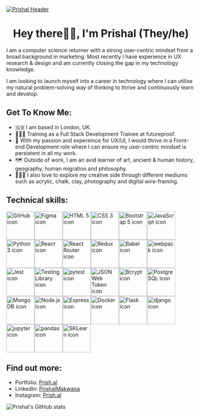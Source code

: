 [![Prishal Header](https://prish.al/images/Headers/PrishalMakwanaHeader_3.png "Header")](https://prish.al/)

<h1 align="center">Hey there👋🏽, I'm Prishal (They/he)</h1>

I am a computer science returner with a strong user-centric mindset from a broad background in marketing. Most recently I have experience in UX research & design and am currently closing the gap in my technology knowledge.

I am looking to launch myself into a career in technology where I can utilise my natural problem-solving way of thinking to thrive and continuously learn and develop.

<h2> Get To Know Me:</h2>

- 🇬🇧 I am based in London, UK.
- 👨🏽‍💻 Training as a Full Stack Development Trainee at futureproof.
- 📱 With my passion and expereince for UX/UI, I would thrive in a Front-end Development role where I can ensure my user-centric mindset is persistent in all my work. 
- 🗺 Outside of work, I am an avid learner of art, ancient & human history, geography, human migration and philosophy.
- 🧑🏽‍🎨 I also love to explore my creative side through different mediums such as acrylic, chalk, clay, photography and digital wire-framing.

<h2> Technical skills:</h2>

<img src="https://prish.al/images/github-tech-skill/github.png" alt="GitHub icon" width="75px"><img src="https://prish.al/images/github-tech-skill/figma.png" alt="Figma icon" width="75px"><img src="https://prish.al/images/github-tech-skill/html.png" alt="HTML 5 icon" width="75px"><img src="https://prish.al/images/github-tech-skill/css.png" alt="CSS 3 icon" width="75px"><img src="https://prish.al/images/github-tech-skill/bootstrap.png" alt="Bootstrap 5 icon" width="75px"><img src="https://prish.al/images/github-tech-skill/javascript.png" alt="JavaScript icon" width="75px"><img src="https://prish.al/images/github-tech-skill/python.png" alt="Python 3 icon" width="75px"><img src="https://prish.al/images/github-tech-skill/react.png" alt="React icon" width="75px"><img src="https://prish.al/images/github-tech-skills/react_router.png" alt="React Router icon" width="75px"><img src="https://prish.al/images/github-tech-skill/redux.png" alt="Redux icon" width="75px"><img src="https://prish.al/images/github-tech-skill/babel.png" alt="Babel icon" width="75px"><img src="https://prish.al/images/github-tech-skill/webpack.png" alt="webpack icon" width="75px"></a><img src="https://prish.al/images/github-tech-skill/jest.png" alt="Jest icon" width="75px"><img src="https://prish.al/images/github-tech-skill/testing_library.png" alt="Testing Library icon" width="75px"><img src="https://prish.al/images/github-tech-skill/pytest.png" alt="pytest icon" width="75px"><img src="https://prish.al/images/github-tech-skill/json_web_token.png" alt="JSON Web Token icon" width="75px"><img src="https://prish.al/images/github-tech-skill/bcrypt.png" alt="Bcrypt icon" width="75px"><img src="https://prish.al/images/github-tech-skill/postgresql.png" alt="PostgreSQL icon" width="75px"><img src="https://prish.al/images/github-tech-skill/mongodb.png" alt="MongoDB icon" width="75px"><img src="https://prish.al/images/github-tech-skill/node.png" alt="Node.js icon" width="75px"><img src="https://prish.al/images/github-tech-skill/express.png" alt="Express icon" width="75px"><img src="https://prish.al/images/github-tech-skill/docker.png" alt="Docker icon" width="75px"><img src="https://prish.al/images/github-tech-skill/flask.png" alt="Flask icon" width="75px"><img src="https://prish.al/images/github-tech-skill/django.png" alt="django icon" width="75px"><img src="https://prish.al/images/github-tech-skill/jupyter.png" alt="jupyter icon" width="75px"><img src="https://prish.al/images/github-tech-skill/pandas.png" alt="pandas icon" width="75px"><img src="https://prish.al/images/github-tech-skill/sklearn.png" alt="SKLearn icon" width="75px">


<h2> Find out more:</h2>

<ul>
<li>Portfolio: <a href="https://prish.al"><i class="bi bi-file-person"></i> Prish.al</a></li>
<li>LinkedIn: <a href="https://www.linkedin.com/in/prishalmakwana/"><i class="bi bi-linkedin"></i>PrishalMakwana</a></li>
<li>Instagram: <a href="https://www.instagram.com/prish.al"><i class="bi bi-instagram"></i>Prish.al</a></li>
</ul>

![Prishal's GitHub stats](https://github-readme-stats.vercel.app/api?username=prishalm&show_icons=true&theme=dark)

